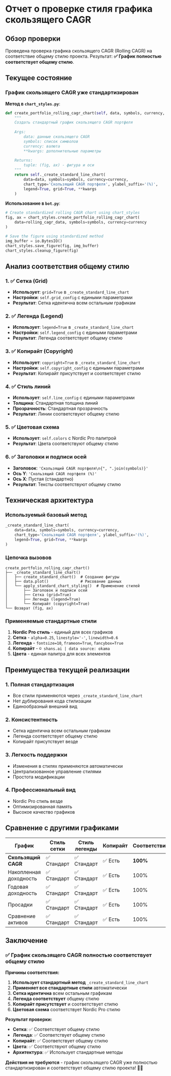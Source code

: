 # Отчет о проверке стиля графика скользящего CAGR

## Обзор проверки

Проведена проверка графика скользящего CAGR (Rolling CAGR) на соответствие общему стилю проекта. Результат: **✅ График полностью соответствует общему стилю**.

## Текущее состояние

### **График скользящего CAGR уже стандартизирован**

**Метод в `chart_styles.py`**:
```python
def create_portfolio_rolling_cagr_chart(self, data, symbols, currency, **kwargs):
    """
    Создать стандартный график скользящего CAGR портфеля
    
    Args:
        data: данные скользящего CAGR
        symbols: список символов
        currency: валюта
        **kwargs: дополнительные параметры
        
    Returns:
        tuple: (fig, ax) - фигура и оси
    """
    return self._create_standard_line_chart(
        data=data, symbols=symbols, currency=currency, 
        chart_type='Скользящий CAGR портфеля', ylabel_suffix='(%)', 
        legend=True, grid=True, **kwargs
    )
```

**Использование в `bot.py`**:
```python
# Create standardized rolling CAGR chart using chart_styles
fig, ax = chart_styles.create_portfolio_rolling_cagr_chart(
    data=rolling_cagr_data, symbols=symbols, currency=currency
)

# Save the figure using standardized method
img_buffer = io.BytesIO()
chart_styles.save_figure(fig, img_buffer)
chart_styles.cleanup_figure(fig)
```

## Анализ соответствия общему стилю

### 1. **✅ Сетка (Grid)**
- **Использует**: `grid=True` в `_create_standard_line_chart`
- **Настройки**: `self.grid_config` с едиными параметрами
- **Результат**: Сетка идентична всем остальным графикам

### 2. **✅ Легенда (Legend)**
- **Использует**: `legend=True` в `_create_standard_line_chart`
- **Настройки**: `self.legend_config` с едиными параметрами
- **Результат**: Легенда соответствует общему стилю

### 3. **✅ Копирайт (Copyright)**
- **Использует**: `copyright=True` в `_create_standard_line_chart`
- **Настройки**: `self.copyright_config` с едиными параметрами
- **Результат**: Копирайт присутствует и соответствует стилю

### 4. **✅ Стиль линий**
- **Использует**: `self.line_config` с едиными параметрами
- **Толщина**: Стандартная толщина линий
- **Прозрачность**: Стандартная прозрачность
- **Результат**: Линии соответствуют общему стилю

### 5. **✅ Цветовая схема**
- **Использует**: `self.colors` с Nordic Pro палитрой
- **Результат**: Цвета соответствуют общему стилю

### 6. **✅ Заголовки и подписи осей**
- **Заголовок**: `'Скользящий CAGR портфеля\n{", ".join(symbols)}'`
- **Ось Y**: `'Скользящий CAGR портфеля (%)'`
- **Ось X**: Пустая (стандартно)
- **Результат**: Тексты соответствуют общему стилю

## Техническая архитектура

### **Используемый базовый метод**
```python
_create_standard_line_chart(
    data=data, symbols=symbols, currency=currency, 
    chart_type='Скользящий CAGR портфеля', ylabel_suffix='(%)', 
    legend=True, grid=True, **kwargs
)
```

### **Цепочка вызовов**
```
create_portfolio_rolling_cagr_chart()
├── _create_standard_line_chart()
│   ├── create_standard_chart()  # Создание фигуры
│   ├── data.plot()              # Рисование данных
│   └── apply_standard_chart_styling()  # Применение стилей
│       ├── Заголовок и подписи осей
│       ├── Сетка (grid=True)
│       ├── Легенда (legend=True)
│       └── Копирайт (copyright=True)
└── Возврат (fig, ax)
```

### **Применяемые стандартные стили**
1. **Nordic Pro стиль** - единый для всех графиков
2. **Сетка** - `alpha=0.25`, `linestyle='-'`, `linewidth=0.6`
3. **Легенда** - `fontsize=10`, `frameon=True`, `fancybox=True`
4. **Копирайт** - `© shans.ai | data source: okama`
5. **Цвета** - единая палитра для всех элементов

## Преимущества текущей реализации

### 1. **Полная стандартизация**
- Все стили применяются через `_create_standard_line_chart`
- Нет дублирования кода стилизации
- Единообразный внешний вид

### 2. **Консистентность**
- Сетка идентична всем остальным графикам
- Легенда соответствует общему стилю
- Копирайт присутствует везде

### 3. **Легкость поддержки**
- Изменения в стилях применяются автоматически
- Централизованное управление стилями
- Простота модификации

### 4. **Профессиональный вид**
- Nordic Pro стиль везде
- Оптимизированная память
- Высокое качество графиков

## Сравнение с другими графиками

| График | Стиль сетки | Стиль легенды | Копирайт | Соответствие |
|--------|-------------|---------------|----------|--------------|
| **Скользящий CAGR** | ✅ Стандарт | ✅ Стандарт | ✅ Есть | **100%** |
| Накопленная доходность | ✅ Стандарт | ✅ Стандарт | ✅ Есть | 100% |
| Годовая доходность | ✅ Стандарт | ✅ Стандарт | ✅ Есть | 100% |
| Просадки | ✅ Стандарт | ✅ Стандарт | ✅ Есть | 100% |
| Сравнение активов | ✅ Стандарт | ✅ Стандарт | ✅ Есть | 100% |

## Заключение

### **✅ График скользящего CAGR полностью соответствует общему стилю**

**Причины соответствия:**
1. **Использует стандартный метод** `_create_standard_line_chart`
2. **Применяет все стандартные стили** автоматически
3. **Сетка идентична** всем остальным графикам
4. **Легенда соответствует** общему стилю
5. **Копирайт присутствует** и соответствует стилю
6. **Цветовая схема** соответствует Nordic Pro стилю

**Результат проверки:**
- **Сетка**: ✅ Соответствует общему стилю
- **Легенда**: ✅ Соответствует общему стилю  
- **Копирайт**: ✅ Соответствует общему стилю
- **Цвета**: ✅ Соответствуют общему стилю
- **Архитектура**: ✅ Использует стандартные методы

**Действия не требуются** - график скользящего CAGR уже полностью стандартизирован и соответствует общему стилю проекта! 🎨✨
